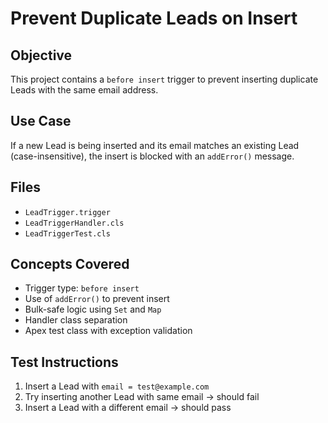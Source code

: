 # Prevent Duplicate Leads on Insert

## Objective

This project contains a `before insert` trigger to prevent inserting duplicate Leads with the same email address.

## Use Case

If a new Lead is being inserted and its email matches an existing Lead (case-insensitive), the insert is blocked with an `addError()` message.

## Files

- `LeadTrigger.trigger`
- `LeadTriggerHandler.cls`
- `LeadTriggerTest.cls`

## Concepts Covered

- Trigger type: `before insert`
- Use of `addError()` to prevent insert
- Bulk-safe logic using `Set` and `Map`
- Handler class separation
- Apex test class with exception validation

## Test Instructions

1. Insert a Lead with `email = test@example.com`
2. Try inserting another Lead with same email → should fail
3. Insert a Lead with a different email → should pass
